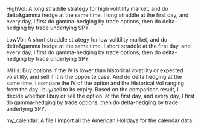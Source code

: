 HighVol: A long straddle strategy for high volitility market, and do delta&gamma hedge at the same time. I long straddle at the first day, and every day, I first do gamma-hedging by trade options, then do delta-hedging by trade underlying SPY. 

LowVol: A short straddle strategy for low volitility market, and do delta&gamma hedge at the same time. I short straddle at the first day, and every day, I first do gamma-hedging by trade options, then do delta-hedging by trade underlying SPY. 

IVHis: Buy options if the IV is lower than historical volatility or expected volatility, and sell if it is the opposite case. And do delta hedging at the same time. I compare the IV of the option and the Historical Vol ranging from the day I buy/sell to its expiry. Based on the comparison result, I decide whether I buy or sell the option. at the first day, and every day, I first do gamma-hedging by trade options, then do delta-hedging by trade underlying SPY.

my_calendar: A file I import all the American Holidays for the calendar data.
